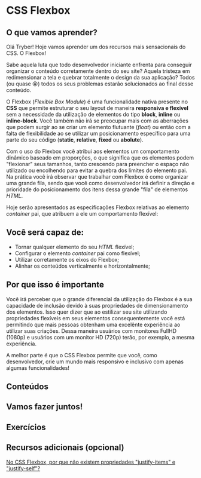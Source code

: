 # CSS Flexbox
## O que vamos aprender?

Olá Tryber! Hoje vamos aprender um dos recursos mais sensacionais do CSS. O Flexbox!

Sabe aquela luta que todo desenvolvedor iniciante enfrenta para conseguir organizar o conteúdo corretamente dentro do seu site? Aquela tristeza em redimensionar a tela e quebrar totalmente o design da sua aplicação? Todos (ou quase :stuck_out_tongue_closed_eyes:) todos os seus problemas estarão solucionados ao final desse conteúdo.

O Flexbox (_Flexible Box Module_) é uma funcionalidade nativa presente no __CSS__ que permite estruturar o seu layout de maneira __responsiva e flexível__ sem a necessidade da utilização de elementos do tipo __block__, __inline__ ou __inline-block__. Você também não irá se preocupar mais com as aberrações que podem surgir ao se criar um elemento flutuante (_float_) ou então com a falta de flexibilidade ao se utilizar um posicionamento específico para uma parte do seu código (__static__, __relative__, __fixed__ ou __abolute__).

Com o uso do Flexbox você atribui aos elementos um comportamento dinâmico baseado em proporções, o que significa que os elementos podem "flexionar" seus tamanhos, tanto crescendo para preencher o espaço não utilizado ou encolhendo para evitar a quebra dos limites do elemento pai. Na prática você irá observar que trabalhar com Flexbox é como organizar uma grande fila, sendo que você como desenvolvedor irá definir a direção e prioridade do posicionamento dos itens dessa grande "fila" de elementos _HTML_.

Hoje serão apresentados as especificações Flexbox relativas ao elemento _container_ pai, que atribuem a ele um comportamento flexível: 

## Você será capaz de:

- Tornar qualquer elemento do seu _HTML_ flexível;
- Configurar o elemento _container_ pai como flexível;
- Utilizar corretamente os eixos do Flexbox;
- Alinhar os conteúdos verticalmente e horizontalmente;

## Por que isso é importante

Você irá perceber que o grande diferencial da utilização do Flexbox é a sua capacidade de inclusão devido à suas propriedades de dimensionamento dos elementos. Isso quer dizer que ao estilizar seu site utilizando propriedades flexíveis em seus elementos consequentemente você está permitindo que mais pessoas obtenham uma excelênte experiência ao utilizar suas criações. Dessa maneira usuários com monitores FullHD (1080p) e usuários com um monitor HD (720p) terão, por exemplo, a mesma experiência.

A melhor parte é que o CSS Flexbox permite que você, como desenvolvedor, crie um mundo mais responsivo e inclusivo com apenas algumas funcionalidades!

## Conteúdos
## Vamos fazer juntos!
## Exercícios
## Recursos adicionais (opcional)

[No CSS Flexbox, por que não existem propriedades "justify-items" e "justify-self"?
](https://qastack.com.br/programming/32551291/in-css-flexbox-why-are-there-no-justify-items-and-justify-self-properties#:~:text=A%20especifica%C3%A7%C3%A3o%20flexbox%20permite%20o,removidos%20do%20fluxo%20de%20documentos%20.)

